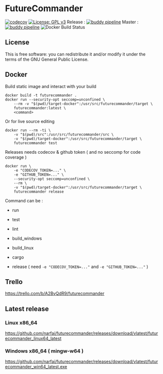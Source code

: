 # FutureCommander


[![codecov](https://codecov.io/gh/narfai/futurecommander/branch/master/graph/badge.svg)](https://codecov.io/gh/narfai/futurecommander)
[![License: GPL v3](https://img.shields.io/badge/License-GPLv3-blue.svg)](https://www.gnu.org/licenses/gpl-3.0)
Release : [![buddy pipeline](https://app.buddy.works/narfai/futurecommander/pipelines/pipeline/185011/badge.svg?token=621d010d2c0d56fa721cefa04f9d765b57c055fbc413be83bfbe30368c18ebe4 "buddy pipeline")](https://app.buddy.works/narfai/futurecommander/pipelines/pipeline/185011)
Master : [![buddy pipeline](https://app.buddy.works/narfai/futurecommander/pipelines/pipeline/184827/badge.svg?token=621d010d2c0d56fa721cefa04f9d765b57c055fbc413be83bfbe30368c18ebe4 "buddy pipeline")](https://app.buddy.works/narfai/futurecommander/pipelines/pipeline/184827)
![Docker Build Status](https://img.shields.io/docker/cloud/build/fcadeillan/futurecommander.svg)

## License

This is free software: you can redistribute it and/or modify it under the terms of the GNU General Public License.

## Docker

Build static image and interact with your build

```
docker build -t futurecommander .
docker run --security-opt seccomp=unconfined \
    --rm -v "$(pwd)/target-docker":/usr/src/futurecommander/target \
    futurecommander:latest \
    <command>
```

Or for live source editing

```
docker run --rm -ti \
    -v "$(pwd)/src":/usr/src/futurecommander/src \
    -v "$(pwd)/target-docker":/usr/src/futurecommander/target \
    futurecommander test
```

Releases needs codecov & github token ( and no seccomp for code coverage )

```
docker run \
    -e "CODECOV_TOKEN=..." \
    -e "GITHUB_TOKEN=..." \
    --security-opt seccomp=unconfined \
    --rm \
    -v "$(pwd)/target-docker":/usr/src/futurecommander/target \
    futurecommander release
```

Command can be :

* run

* test

* lint

* build_windows

* build_linux

* cargo

* release ( need `-e "CODECOV_TOKEN=..."` and `-e "GITHUB_TOKEN=..."` )

## Trello

https://trello.com/b/A2BvQdR9/futurecommander

## Latest release

### Linux x86_64

https://github.com/narfai/futurecommander/releases/download/vlatest/futurecommander_linux64_latest

### Windows x86_64 ( mingw-w64 )

https://github.com/narfai/futurecommander/releases/download/vlatest/futurecommander_win64_latest.exe



